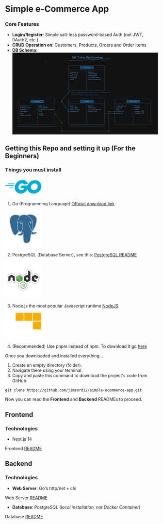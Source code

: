 # Simple e-Commerce App

### Core Features

- **Login/Register**: Simple salt-less password-based Auth (not JWT, 0Auth2, etc.).
- **CRUD Operation on**: Customers, Products, Orders and Order Items
- **DB Schema**: ![DB Schema](./readmeImgs/DB_Schema.png)

## Getting this Repo and setting it up (For the Beginners)

### Things you must install

<img width="120" src="./readmeImgs/go_logo.png" />

1. Go (Programming Language) [Official download link](https://go.dev/doc/install)

<img width="120" src="./readmeImgs/postgreSQL_Logo.png" />

2. PostgreSQL (Database Server), see this: [PostgreSQL README](./internal/database/sql/README.md)

<img width="120" src="./readmeImgs/nodejs_logo.png" />

3. Node.js the most popular Javascript runtime [NodeJS](https://nodejs.org/en)

<img width="120" src="./readmeImgs/pnpm_logo.png" />

4. (Recommended) Use pnpm instead of npm. To download it go [here](https://pnpm.io/installation)

Once you downloaded and installed everything...

1. Create an empty directory (folder).
2. Navigate there using your terminal.
3. Copy and paste this command to download the project's code from GitHub:

```
git clone https://github.com/jimzord12/simple-ecommerce-app.git
```

Now you can read the **Frontend** and **Backend** READMEs to proceed.

## Frontend

### Technologies

- Next.js 14

Frontend [README](./frontend/my-app/README.md)

## Backend

### Technologies

- **Web Server**: Go's http/net + chi

Web Server [README](./backend/e-commerce-app/README.md)

- **Database**: PostgreSQL (_local installation, not Docker Container_)

Database [README](./backend/e-commerce-app/internal/database/sql/README.md)
